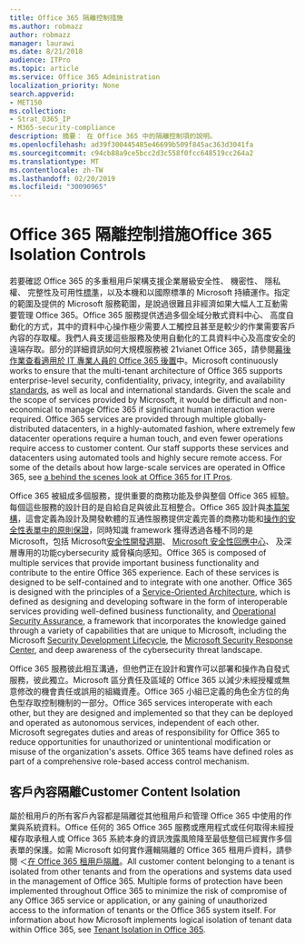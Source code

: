 ```yaml
---
title: Office 365 隔離控制措施
ms.author: robmazz
author: robmazz
manager: laurawi
ms.date: 8/21/2018
audience: ITPro
ms.topic: article
ms.service: Office 365 Administration
localization_priority: None
search.appverid:
- MET150
ms.collection:
- Strat_O365_IP
- M365-security-compliance
description: 摘要： 在 Office 365 中的隔離控制項的說明。
ms.openlocfilehash: ad39f300445485e46699b509f845ac363d3041fa
ms.sourcegitcommit: c94cb88a9ce5bcc2d3c558f0fcc648519cc264a2
ms.translationtype: MT
ms.contentlocale: zh-TW
ms.lasthandoff: 02/20/2019
ms.locfileid: "30090965"
---
```

# <a name="office-365-isolation-controls"></a><span data-ttu-id="89132-103">Office 365 隔離控制措施</span><span class="sxs-lookup"><span data-stu-id="89132-103">Office 365 Isolation Controls</span></span> 

<span data-ttu-id="89132-p101">若要確認 Office 365 的多重租用戶架構支援企業層級安全性、 機密性、 隱私權、 完整性及可用性[標準](https://www.microsoft.com/TrustCenter/Compliance?service=Office#Icons)，以及本機和以國際標準的 Microsoft 持續運作。指定的範圍及提供的 Microsoft 服務範圍，是說過很難且非經濟如果大幅人工互動需要管理 Office 365。Office 365 服務提供透過多個全域分散式資料中心、 高度自動化的方式，其中的資料中心操作極少需要人工觸控且甚至是較少的作業需要客戶內容的存取權。我們人員支援這些服務及使用自動化的工具資料中心及高度安全的遠端存取。部分的詳細資訊如何大規模服務被 21vianet Office 365，請參閱[幕後作業查看適用於 IT 專業人員的 Office 365 後置](https://channel9.msdn.com/Events/SharePoint-Conference/2014/SPC202)中。</span><span class="sxs-lookup"><span data-stu-id="89132-p101">Microsoft continuously works to ensure that the multi-tenant architecture of Office 365 supports enterprise-level security, confidentiality, privacy, integrity, and availability [standards](https://www.microsoft.com/TrustCenter/Compliance?service=Office#Icons), as well as local and international standards. Given the scale and the scope of services provided by Microsoft, it would be difficult and non-economical to manage Office 365 if significant human interaction were required. Office 365 services are provided through multiple globally-distributed datacenters, in a highly-automated fashion, where extremely few datacenter operations require a human touch, and even fewer operations require access to customer content. Our staff supports these services and datacenters using automated tools and highly secure remote access. For some of the details about how large-scale services are operated in Office 365, see [a behind the scenes look at Office 365 for IT Pros](https://channel9.msdn.com/Events/SharePoint-Conference/2014/SPC202).</span></span>

<span data-ttu-id="89132-p102">Office 365 被組成多個服務，提供重要的商務功能及參與整個 Office 365 經驗。每個這些服務的設計目的是自給自足與彼此互相整合。Office 365 設計與[本篇架構](https://msdn.microsoft.com/library/aa480021.aspx)，這會定義為設計及開發軟體的互通性服務提供定義完善的商務功能和[操作的安全性表單中的原則保證](http://www.microsoft.com/download/details.aspx?id=40872)，同時知識 framework 獲得透過各種不同的是 Microsoft，包括 Microsoft[安全性開發週期](https://www.microsoft.com/sdl/default.aspx)、 [Microsoft 安全性回應中心](https://technet.microsoft.com/library/dn440717.aspx)、 及深層專用的功能cybersecurity 威脅橫向感知。</span><span class="sxs-lookup"><span data-stu-id="89132-p102">Office 365 is composed of multiple services that provide important business functionality and contribute to the entire Office 365 experience. Each of these services is designed to be self-contained and to integrate with one another. Office 365 is designed with the principles of a [Service-Oriented Architecture](https://msdn.microsoft.com/library/aa480021.aspx), which is defined as designing and developing software in the form of interoperable services providing well-defined business functionality, and [Operational Security Assurance](http://www.microsoft.com/download/details.aspx?id=40872), a framework that incorporates the knowledge gained through a variety of capabilities that are unique to Microsoft, including the Microsoft [Security Development Lifecycle](https://www.microsoft.com/sdl/default.aspx), the [Microsoft Security Response Center](https://technet.microsoft.com/library/dn440717.aspx), and deep awareness of the cybersecurity threat landscape.</span></span>

<span data-ttu-id="89132-p103">Office 365 服務彼此相互溝通，但他們正在設計和實作可以部署和操作為自發式服務，彼此獨立。Microsoft 區分責任及區域的 Office 365 以減少未經授權或無意修改的機會責任或誤用的組織資產。Office 365 小組已定義的角色全方位的角色型存取控制機制的一部分。</span><span class="sxs-lookup"><span data-stu-id="89132-p103">Office 365 services interoperate with each other, but they are designed and implemented so that they can be deployed and operated as autonomous services, independent of each other. Microsoft segregates duties and areas of responsibility for Office 365 to reduce opportunities for unauthorized or unintentional modification or misuse of the organization's assets. Office 365 teams have defined roles as part of a comprehensive role-based access control mechanism.</span></span>

## <a name="customer-content-isolation"></a><span data-ttu-id="89132-115">客戶內容隔離</span><span class="sxs-lookup"><span data-stu-id="89132-115">Customer Content Isolation</span></span>
<span data-ttu-id="89132-p104">屬於租用戶的所有客戶內容都是隔離從其他租用戶和管理 Office 365 中使用的作業與系統資料。Office 任何的 365 Office 365 服務或應用程式或任何取得未經授權存取承租人或 Office 365 系統本身的資訊洩露風險降至最低整個已經實作多個表單的保護。如需 Microsoft 如何實作邏輯隔離的 Office 365 租用戶資料，請參閱 ＜[在 Office 365 租用戶隔離](office-365-tenant-isolation-overview.md)。</span><span class="sxs-lookup"><span data-stu-id="89132-p104">All customer content belonging to a tenant is isolated from other tenants and from the operations and systems data used in the management of Office 365. Multiple forms of protection have been implemented throughout Office 365 to minimize the risk of compromise of any Office 365 service or application, or any gaining of unauthorized access to the information of tenants or the Office 365 system itself. For information about how Microsoft implements logical isolation of tenant data within Office 365, see [Tenant Isolation in Office 365](office-365-tenant-isolation-overview.md).</span></span>
